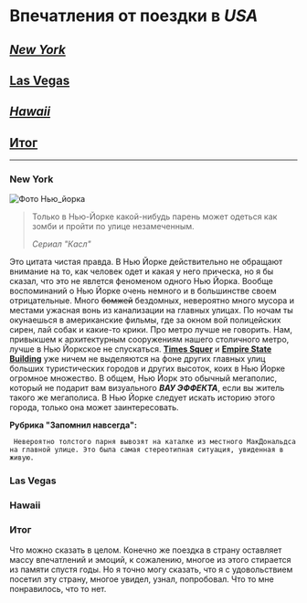 # Впечатления от поездки в _**USA**_ 

## [*New York*](#new-york-1)

## [**Las Vegas**](#las-vegas-1)

## [***Hawaii***](#hawaii-1)

## [Итог](#d0b8d182d0bed0b3-1)
---

### **New York**

![Фото Нью_йорка](newyork.jpg)


>Только в Нью-Йорке какой-нибудь парень может одеться как зомби и пройти по улице незамеченным.
>
>*Сериал "Касл"*

Это цитата чистая правда. В Нью Йорке действительно не обращают внимание на то, как человек одет и какая у него прическа, но я бы сказал, что это не явлется феноменом одного Нью Йорка.
Вообще воспоминаний о Нью Йорке очень немного и в большинстве своем отрицательные.
Много ~~бомжей~~ бездомных, невероятно много мусора и местами ужасная вонь из канализации на главных улицах. По ночам ты окунаешься в американские фильмы, где за окном вой полицейских сирен, лай собак и какие-то крики. Про метро лучше не говорить. Нам, привыкшем к архитектурным сооружениям нашего столичного метро, лучше в Нью Йоркское не спускаться. [**Times Squer**](https://www.timessquarenyc.org/) и [**Empire State Building**](https://www.esbnyc.com/) уже ничем не выделяются на фоне других главных улиц больших туристических городов и других высоток, коих в Нью Йорке огромное множество. В общем, Нью Йорк это обычный мегаполис, который не подарит вам визуального _**ВАУ ЭФФЕКТА**_,  если вы житель такого же мегаполиса. В Нью Йорке следует искать историю этого города, только она может заинтересовать.

**Рубрика "Запомнил навсегда":**
```
 Невероятно толстого парня вывозят на каталке из местного МакДональдса на главной улице. Это была самая стереотипная ситуация, увиденная в живую.
 ```


### **Las Vegas**

### **Hawaii**

### **Итог**

Что можно сказать в целом. Конечно же поездка в страну оставляет массу впечатлений и эмоций, к сожалению, многое из этого стирается из памяти спустя годы. Но я точно могу сказать, что я с удовольствием посетил эту страну, многое увидел, узнал, попробовал. Что то мне понравилось, что то нет. 